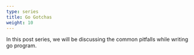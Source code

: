 ```yaml
---
type: series
title: Go Gotchas
weight: 10
---
```


In this post series, we will be discussing the common pitfalls while writing go program.

